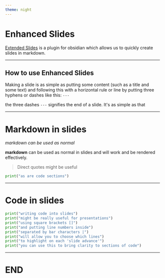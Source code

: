 ```yaml
---
theme: night
---
```


# Enhanced Slides
[Extended Slides](https://github.com/ebullient/obsidian-slides-extended) is a plugin for obsidian which allows us to quickly create slides in markdown.

---
## How to use Enhanced Slides

Making a slide is as simple as putting some content (such as a title and some text) and following this with a horizontal rule or line by putting three hyphens or dashes like this: `---`

the three dashes `---` signifies the end of a slide. It's as simple as that

---

# Markdown in slides
*markdown can be used as normal*

**markdown** can be used as normal in slides and will work and be rendered effectively.
> Direct quotes might be useful

``` python
print("as are code sections")
```

---
# Code in slides

``` python [1|2|3-7|8]
print("writing code into slides")
print("might be really useful for presentations")
print("using square brackets []")
print("and putting line numbers inside")
print("separated by bar characters |")
print("will allow you to choose which lines")
print("to highlight on each 'slide advance'")
print("you can use this to bring clarity to sections of code")
```

---

# END